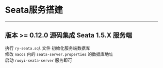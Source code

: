 # Seata服务搭建
- - -
## 版本 >= 0.12.0 源码集成 Seata 1.5.X 服务端
执行 `ry-seata.sql` 文件 初始化服务端数据库<br>
修改 `nacos` 内的 `seata-server.properties` 的数据库地址<br>
启动 `ruoyi-seata-server` 服务即可